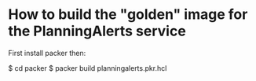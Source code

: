 # How to build the "golden" image for the PlanningAlerts service

First install packer then:

$ cd packer
$ packer build planningalerts.pkr.hcl
